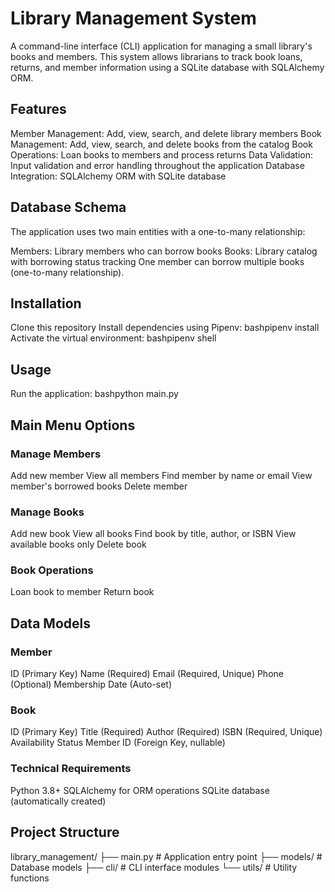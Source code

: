 # Library Management System
A command-line interface (CLI) application for managing a small library's books and members. This system allows librarians to track book loans, returns, and member information using a SQLite database with SQLAlchemy ORM.

## Features
Member Management: Add, view, search, and delete library members
Book Management: Add, view, search, and delete books from the catalog
Book Operations: Loan books to members and process returns
Data Validation: Input validation and error handling throughout the application
Database Integration: SQLAlchemy ORM with SQLite database

## Database Schema
The application uses two main entities with a one-to-many relationship:

Members: Library members who can borrow books
Books: Library catalog with borrowing status tracking
One member can borrow multiple books (one-to-many relationship).

## Installation
Clone this repository
Install dependencies using Pipenv:
bashpipenv install
Activate the virtual environment:
bashpipenv shell


## Usage
Run the application:
bashpython main.py

## Main Menu Options
### Manage Members
Add new member
View all members
Find member by name or email
View member's borrowed books
Delete member


### Manage Books
Add new book
View all books
Find book by title, author, or ISBN
View available books only
Delete book


### Book Operations
Loan book to member
Return book



## Data Models
### Member
ID (Primary Key)
Name (Required)
Email (Required, Unique)
Phone (Optional)
Membership Date (Auto-set)

### Book
ID (Primary Key)
Title (Required)
Author (Required)
ISBN (Required, Unique)
Availability Status
Member ID (Foreign Key, nullable)

### Technical Requirements
Python 3.8+
SQLAlchemy for ORM operations
SQLite database (automatically created)

## Project Structure
library_management/
├── main.py              # Application entry point
├── models/              # Database models
├── cli/                 # CLI interface modules
└── utils/               # Utility functions